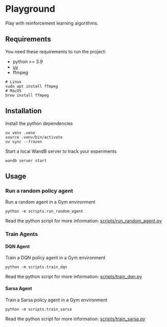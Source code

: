 # Playground
Play with reinforcement learning algorithms.

## Requirements

You need these requirements to run the project:
* python >= 3.9
* [uv](https://docs.astral.sh/uv/getting-started/installation/)
* ffmpeg
```shell
# Linux
sudo apt install ffmpeg
# MacOS
brew install ffmpeg
```


## Installation

Install the python dependencies
```shell
uv venv .venv
source .venv/bin/activate
uv sync --frozen
```

Start a local WandB server to track your experiments
```shell
wandb server start
```

## Usage

### Run a random policy agent
Run a random agent in a Gym environment 
```shell
python -m scripts.run_random_agent
```

Read the python script for more information: [scripts/run_random_agent.py](scripts/run_random_agent.py)

### Train Agents

#### DQN Agent
Train a DQN policy agent in a Gym environment
```shell
python -m scripts.train_dqn
```

Read the python script for more information: [scripts/train_dqn.py](scripts/train_dqn.py)


#### Sarsa Agent
Train a Sarsa policy agent in a Gym environment
```shell
python -m scripts.train_sarsa
```

Read the python script for more information: [scripts/train_sarsa.py](scripts/train_sarsa.py)